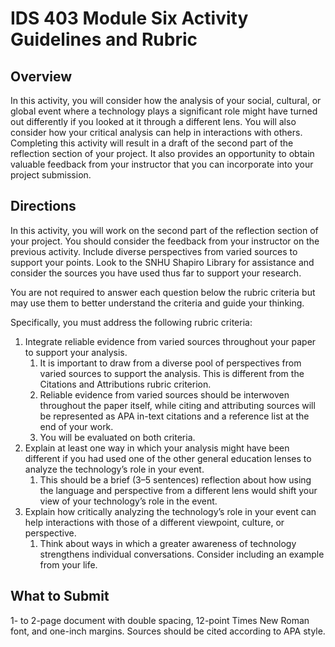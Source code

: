 # IDS 403 Module Six Activity Guidelines and Rubric  
## Overview  
In this activity, you will consider how the analysis of your social, cultural, or global event where a technology plays a significant role might have turned out differently if you looked at it through a different lens. You will also consider how your critical analysis can help in interactions with others. Completing this activity will result in a draft of the second part of the reflection section of your project. It also provides an opportunity to obtain valuable feedback from your instructor that you can incorporate into your project submission.

## Directions  
In this activity, you will work on the second part of the reflection section of your project. You should consider the feedback from your instructor on the previous activity. Include diverse perspectives from varied sources to support your points. Look to the SNHU Shapiro Library for assistance and consider the sources you have used thus far to support your research.  
  
You are not required to answer each question below the rubric criteria but may use them to better understand the criteria and guide your thinking.  
  
Specifically, you must address the following rubric criteria:  
  
1. Integrate reliable evidence from varied sources throughout your paper to support your analysis.
   1. It is important to draw from a diverse pool of perspectives from varied sources to support the analysis. This is different from the Citations and Attributions rubric criterion.
   2. Reliable evidence from varied sources should be interwoven throughout the paper itself, while citing and attributing sources will be represented as APA in-text citations and a reference list at the end of your work.
   3. You will be evaluated on both criteria.
2. Explain at least one way in which your analysis might have been different if you had used one of the other general education lenses to analyze the technology’s role in your event.
   1. This should be a brief (3–5 sentences) reflection about how using the language and perspective from a different lens would shift your view of your technology’s role in the event.
3. Explain how critically analyzing the technology’s role in your event can help interactions with those of a different viewpoint, culture, or perspective.
   1. Think about ways in which a greater awareness of technology strengthens individual conversations. Consider including an example from your life.  
  
## What to Submit  
1- to 2-page document with double spacing, 12-point Times New Roman font, and one-inch margins. Sources should be cited according to APA style. 
